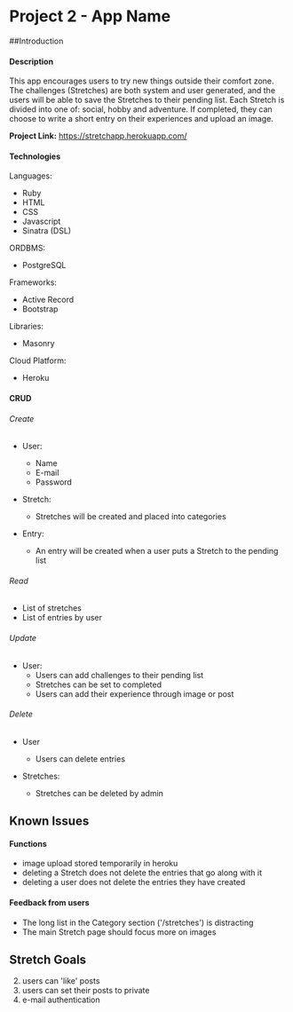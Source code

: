 # Project 2 - App Name

##Introduction

#### Description

This app encourages users to try new things outside their comfort zone. The challenges (Stretches) are both system and user generated, and the users will be able to save the Stretches to their pending list. Each Stretch is divided into one of: social, hobby and adventure. If completed, they can choose to write a short entry on their experiences and upload an image.

<b>Project Link:</b> https://stretchapp.herokuapp.com/

#### Technologies
Languages:
+ Ruby
+ HTML
+ CSS
+ Javascript
+ Sinatra (DSL)

ORDBMS:
+ PostgreSQL

Frameworks:
+ Active Record
+ Bootstrap

Libraries:
+ Masonry

Cloud Platform:
+ Heroku

#### CRUD

###### Create
+ User:
  - Name
  - E-mail
  - Password

+ Stretch:
  - Stretches will be created and placed into categories

+ Entry:
  - An entry will be created when a user puts a Stretch to the pending list

###### Read
+ List of stretches
+ List of entries by user

###### Update
+ User:
  - Users can add challenges to their pending list
  - Stretches can be set to completed
  - Users can add their experience through image or post

###### Delete
+ User
  - Users can delete entries

+ Stretches:
  - Stretches can be deleted by admin

## Known Issues

#### Functions
+ image upload stored temporarily in heroku
+ deleting a Stretch does not delete the entries that go along with it
+ deleting a user does not delete the entries they have created

#### Feedback from users
+ The long list in the Category section ('/stretches') is distracting
+ The main Stretch page should focus more on images

## Stretch Goals
2. users can 'like' posts
2. users can set their posts to private
3. e-mail authentication
